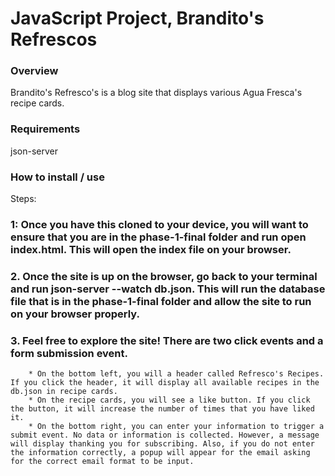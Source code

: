 # JavaScript Project, Brandito's Refrescos

### Overview
Brandito's Refresco's is a blog site that displays various Agua Fresca's recipe cards. 

### Requirements
json-server

### How to install / use
Steps:
### 1: Once you have this cloned to your device, you will want to ensure that you are in the phase-1-final folder and run open index.html. This will open the index file on your browser.
### 2. Once the site is up on the browser, go back to your terminal and run json-server --watch db.json. This will run the database file that is in the phase-1-final folder and allow the site to run on your browser properly.
### 3. Feel free to explore the site! There are two click events and a form submission event.
        * On the bottom left, you will a header called Refresco's Recipes. If you click the header, it will display all available recipes in the db.json in recipe cards.
        * On the recipe cards, you will see a like button. If you click the button, it will increase the number of times that you have liked it. 
        * On the bottom right, you can enter your information to trigger a submit event. No data or information is collected. However, a message will display thanking you for subscribing. Also, if you do not enter the information correctly, a popup will appear for the email asking for the correct email format to be input.